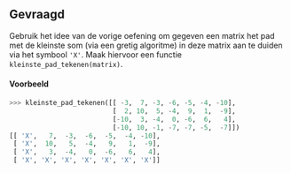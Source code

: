 ## Gevraagd
Gebruik het idee van de vorige oefening om gegeven een matrix het pad met de kleinste som (via een gretig algoritme) in deze matrix aan te duiden via het symbool `'X'`. Maak hiervoor een functie `kleinste_pad_tekenen(matrix)`.

#### Voorbeeld

```python
>>> kleinste_pad_tekenen([[ -3,  7, -3, -6, -5, -4, -10], 
                          [  2, 10,  5, -4,  9,  1,  -9], 
                          [-10,  3, -4,  0, -6,  6,   4], 
                          [-10, 10, -1, -7, -7, -5,  -7]])
[[ 'X',   7,  -3,  -6,  -5,  -4, -10], 
 [ 'X',  10,   5,  -4,   9,   1,  -9], 
 [ 'X',   3,  -4,   0,  -6,   6,   4], 
 [ 'X', 'X', 'X', 'X', 'X', 'X', 'X']]
```
